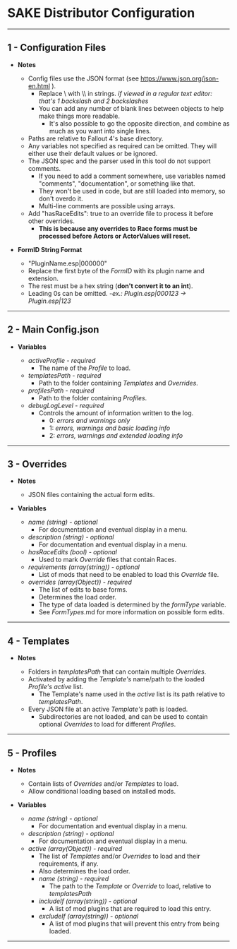 # SAKE Distributor Configuration

------------------------------------------------------------------------------------
## 1 - Configuration Files

- **Notes**

	- Config files use the JSON format (see https://www.json.org/json-en.html ).
		- Replace \\ with \\\\ in strings.  *if viewed in a regular text editor: that's 1 backslash and 2 backslashes*
		- You can add any number of blank lines between objects to help make things more readable.
			- It's also possible to go the opposite direction, and combine as much as you want into single lines.
	- Paths are relative to Fallout 4's base directory.
	- Any variables not specified as required can be omitted. They will either use their default values or be ignored.
	- The JSON spec and the parser used in this tool do not support comments.
		- If you need to add a comment somewhere, use variables named "comments", "documentation", or something like that.
		- They won't be used in code, but are still loaded into memory, so don't overdo it.
		- Multi-line comments are possible using arrays.
	- Add "hasRaceEdits": true to an override file to process it before other overrides.
		- **This is because any overrides to Race forms must be processed before Actors or ActorValues will reset.**

- **FormID String Format**

	- "PluginName.esp|000000"
	- Replace the first byte of the *FormID* with its plugin name and extension.
	- The rest must be a hex string (**don't convert it to an int**).
	- Leading 0s can be omitted. *-ex.:  Plugin.esp|000123 -> Plugin.esp|123*

------------------------------------------------------------------------------------
## 2 - Main Config.json

- **Variables**

	- *activeProfile - required*
		- The name of the *Profile* to load.
	- *templatesPath - required*
		- Path to the folder containing *Templates* and *Overrides*.
	- *profilesPath - required*
		- Path to the folder containing *Profiles*.
	- *debugLogLevel - required*
		- Controls the amount of information written to the log.
			- 0: *errors and warnings only*
			- 1: *errors, warnings and basic loading info*
			- 2: *errors, warnings and extended loading info*

------------------------------------------------------------------------------------
## 3 - Overrides

- **Notes**

	- JSON files containing the actual form edits.

- **Variables**

	- *name (string) - optional*
		- For documentation and eventual display in a menu.
	- *description (string) - optional*
		- For documentation and eventual display in a menu.
	- *hasRaceEdits (bool) - optional*
		- Used to mark *Override* files that contain Races.
	- *requirements (array(string)) - optional*
		- List of mods that need to be enabled to load this *Override* file.
	- *overrides (array(Object)) - required*
		- The list of edits to base forms.
		- Determines the load order.
		- The type of data loaded is determined by the *formType* variable.
		- See *FormTypes*.md for more information on possible form edits.

------------------------------------------------------------------------------------
## 4 - Templates

- **Notes**

	- Folders in *templatesPath* that can contain multiple *Overrides*.
	- Activated by adding the *Template's* name/path to the loaded *Profile's* *active* list.
		- The Template's name used in the *active* list is its path relative to *templatesPath*.
	- Every JSON file at an active *Template's* path is loaded.
		- Subdirectories are not loaded, and can be used to contain optional *Overrides* to load for different *Profiles*.

------------------------------------------------------------------------------------
## 5 - Profiles

- **Notes**

	- Contain lists of *Overrides* and/or *Templates* to load.
	- Allow conditional loading based on installed mods.

- **Variables**

	- *name (string) - optional*
		- For documentation and eventual display in a menu.
	- *description (string) - optional*
		- For documentation and eventual display in a menu.
	- *active (array(Object)) - required*
		- The list of *Templates* and/or *Overrides* to load and their requirements, if any.
		- Also determines the load order.
		- *name (string) - required*
			- The path to the *Template* or *Override* to load, relative to *templatesPath*
		- *includeIf (array(string)) - optional*
			- A list of mod plugins that are required to load this entry.
		- *excludeIf (array(string)) - optional*
			- A list of mod plugins that will prevent this entry from being loaded.

------------------------------------------------------------------------------------
